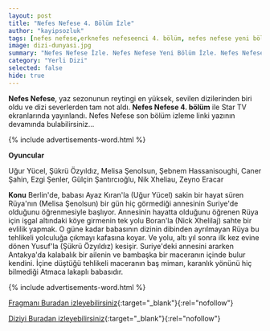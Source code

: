 ```yaml
---
layout: post
title: "Nefes Nefese 4. Bölüm İzle"
author: "kayipsozluk"
tags: [nefes nefese,erknefes nefeseenci 4. bölüm, nefes nefese yeni bölüm]
image: dizi-dunyasi.jpg
summary: "Nefes Nefese İzle. Nefes Nefese Yeni Bölüm İzle. Nefes Nefese Son Bölüm İzle. Nefes Nefese 4. Bölüm İzle"
category: "Yerli Dizi"
selected: false 
hide: true 
---
```


**Nefes Nefese**, yaz sezonunun reytingi en yüksek, sevilen dizilerinden biri oldu ve dizi severlerden tam not aldı. **Nefes Nefese 4. bölüm** ile Star TV ekranlarında yayınlandı. Nefes Nefese son bölüm izleme linki yazının devamında bulabilirsiniz...

{% include advertisements-word.html %}

**Oyuncular**

Uğur Yücel, Şükrü Özyıldız, Melisa Şenolsun, Şebnem Hassanisoughi, Caner Şahin, Ezgi Şenler, Gülçin Şantırcıoğlu, Nik Xheliau, Zeyno Eracar

**Konu**
Berlin'de, babası Ayaz Kıran'la (Uğur Yücel) sakin bir hayat süren Rüya'nın (Melisa Şenolsun) bir gün hiç görmediği annesinin Suriye'de olduğunu öğrenmesiyle başlıyor. Annesinin hayatta olduğunu öğrenen Rüya için işgal altındaki köye girmenin tek yolu Boran'la (Nick Xhelilaj) sahte bir evlilik yapmak. O güne kadar babasının dizinin dibinden ayrılmayan Rüya bu tehlikeli yolculuğa çıkmayı kafasına koyar. Ve yolu, altı yıl sonra ilk kez evine dönen Yusuf'la (Şükrü Özyıldız) kesişir. Suriye'deki annesini ararken Antakya'da kalabalık bir ailenin ve bambaşka bir maceranın içinde bulur kendini. İçine düştüğü tehlikeli maceranın baş mimarı, karanlık yönünü hiç bilmediği Atmaca lakaplı babasıdır.

{% include advertisements-word.html %}


[Fragmanı Buradan izleyebilirsiniz](https://www.startv.com.tr/dizi/nefes-nefese/fragmanlar/4-bolum-fragmani){:target="_blank"}{:rel="nofollow"}

[Diziyi Buradan izleyebilirsiniz](https://www.startv.com.tr/dizi/nefes-nefese/bolumler/4-bolum){:target="_blank"}{:rel="nofollow"}


